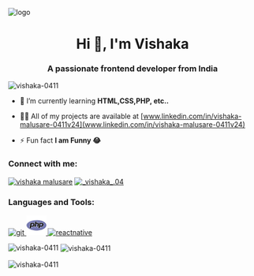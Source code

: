  ![logo](https://www.google.com/url?sa=i&url=https%3A%2F%2Fwww.wallpaperflare.com%2Fsearch%3Fwallpaper%3Dprogramming%26page%3D2&psig=AOvVaw2WWfMynbsFyEtOy2_OXyio&ust=1690375482675000&source=images&cd=vfe&opi=89978449&ved=0CBEQjRxqFwoTCNj328PxqYADFQAAAAAdAAAAABAl)
 

<h1 align="center">Hi 👋, I'm Vishaka</h1>
<h3 align="center">A passionate frontend developer from India</h3>

<p align="left"> <img src="https://komarev.com/ghpvc/?username=vishaka-0411&label=Profile%20views&color=0e75b6&style=flat" alt="vishaka-0411" /> </p>

- 🌱 I’m currently learning **HTML,CSS,PHP, etc..**

- 👨‍💻 All of my projects are available at [www.linkedin.com/in/vishaka-malusare-0411v24](www.linkedin.com/in/vishaka-malusare-0411v24)

- ⚡ Fun fact **I am Funny 😂**

<h3 align="left">Connect with me:</h3>
<p align="left">
<a href="https://linkedin.com/in/vishaka malusare" target="blank"><img align="center" src="https://raw.githubusercontent.com/rahuldkjain/github-profile-readme-generator/master/src/images/icons/Social/linked-in-alt.svg" alt="vishaka malusare" height="30" width="40" /></a>
<a href="https://instagram.com/_vishaka_.04" target="blank"><img align="center" src="https://raw.githubusercontent.com/rahuldkjain/github-profile-readme-generator/master/src/images/icons/Social/instagram.svg" alt="_vishaka_.04" height="30" width="40" /></a>
</p>

<h3 align="left">Languages and Tools:</h3>
<p align="left"> <a href="https://git-scm.com/" target="_blank" rel="noreferrer"> <img src="https://www.vectorlogo.zone/logos/git-scm/git-scm-icon.svg" alt="git" width="40" height="40"/> </a> <a href="https://www.php.net" target="_blank" rel="noreferrer"> <img src="https://raw.githubusercontent.com/devicons/devicon/master/icons/php/php-original.svg" alt="php" width="40" height="40"/> </a> <a href="https://reactnative.dev/" target="_blank" rel="noreferrer"> <img src="https://reactnative.dev/img/header_logo.svg" alt="reactnative" width="40" height="40"/> </a> </p>

<p><img align="left" src="https://github-readme-stats.vercel.app/api/top-langs?username=vishaka-0411&show_icons=true&locale=en&layout=compact" alt="vishaka-0411" /></p>

<p>&nbsp;<img align="center" src="https://github-readme-stats.vercel.app/api?username=vishaka-0411&show_icons=true&locale=en" alt="vishaka-0411" /></p>

<p><img align="center" src="https://github-readme-streak-stats.herokuapp.com/?user=vishaka-0411&" alt="vishaka-0411" /></p>
